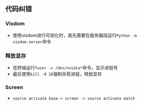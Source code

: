 ## 代码纠错

### Visdom

- 使用visdom进行可视化时，首先需要在服务器段运行`Python -m visdom.server`命令

### 释放显存

- 在终端运行`fuser -v /dev/nvidia*`命令，显示进程号
- 最后使用`kill -9 ID`强制杀死进程，释放显存

### Screen

- `source activate base-> screen -> source activate match `
